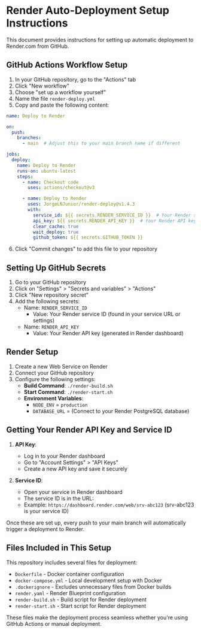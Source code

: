 # Render Auto-Deployment Setup Instructions

This document provides instructions for setting up automatic deployment to Render.com from GitHub.

## GitHub Actions Workflow Setup

1. In your GitHub repository, go to the "Actions" tab
2. Click "New workflow"
3. Choose "set up a workflow yourself"
4. Name the file `render-deploy.yml`
5. Copy and paste the following content:

```yaml
name: Deploy to Render

on:
  push:
    branches:
      - main  # Adjust this to your main branch name if different

jobs:
  deploy:
    name: Deploy to Render
    runs-on: ubuntu-latest
    steps:
      - name: Checkout code
        uses: actions/checkout@v3

      - name: Deploy to Render
        uses: JorgeLNJunior/render-deploy@v1.4.3
        with:
          service_id: ${{ secrets.RENDER_SERVICE_ID }}  # Your Render service ID
          api_key: ${{ secrets.RENDER_API_KEY }}  # Your Render API key
          clear_cache: true
          wait_deploy: true
          github_token: ${{ secrets.GITHUB_TOKEN }}
```

6. Click "Commit changes" to add this file to your repository

## Setting Up GitHub Secrets

1. Go to your GitHub repository
2. Click on "Settings" > "Secrets and variables" > "Actions"
3. Click "New repository secret"
4. Add the following secrets:
   - Name: `RENDER_SERVICE_ID`
     - Value: Your Render service ID (found in your service URL or settings)
   - Name: `RENDER_API_KEY`
     - Value: Your Render API key (generated in Render dashboard)

## Render Setup

1. Create a new Web Service on Render
2. Connect your GitHub repository
3. Configure the following settings:
   - **Build Command**: `./render-build.sh`
   - **Start Command**: `./render-start.sh`
   - **Environment Variables**:
     - `NODE_ENV` = `production`
     - `DATABASE_URL` = (Connect to your Render PostgreSQL database)

## Getting Your Render API Key and Service ID

1. **API Key**:
   - Log in to your Render dashboard
   - Go to "Account Settings" > "API Keys"
   - Create a new API key and save it securely

2. **Service ID**:
   - Open your service in Render dashboard
   - The service ID is in the URL:
   - Example: `https://dashboard.render.com/web/srv-abc123` (srv-abc123 is your service ID)

Once these are set up, every push to your main branch will automatically trigger a deployment to Render.

## Files Included in This Setup

This repository includes several files for deployment:

- `Dockerfile` - Docker container configuration
- `docker-compose.yml` - Local development setup with Docker
- `.dockerignore` - Excludes unnecessary files from Docker builds
- `render.yaml` - Render Blueprint configuration
- `render-build.sh` - Build script for Render deployment
- `render-start.sh` - Start script for Render deployment

These files make the deployment process seamless whether you're using GitHub Actions or manual deployment.